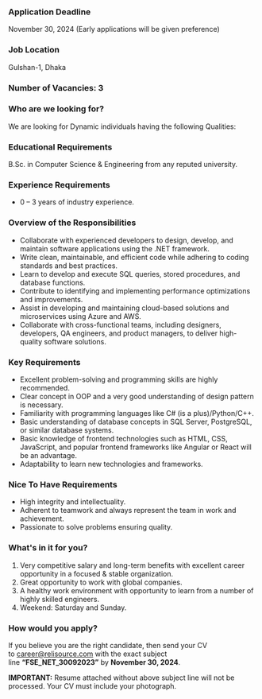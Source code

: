 ### Application Deadline

November 30, 2024 (Early applications will be given preference)

### Job Location

Gulshan-1, Dhaka

### Number of Vacancies: 3

### Who are we looking for?
We are looking for Dynamic individuals having the following Qualities:

### Educational Requirements
B.Sc. in Computer Science & Engineering from any reputed university.

### Experience Requirements
- 0 – 3 years of industry experience.

### Overview of the Responsibilities

- Collaborate with experienced developers to design, develop, and maintain software applications using the .NET framework.
- Write clean, maintainable, and efficient code while adhering to coding standards and best practices.
- Learn to develop and execute SQL queries, stored procedures, and database functions.
- Contribute to identifying and implementing performance optimizations and improvements.
- Assist in developing and maintaining cloud-based solutions and microservices using Azure and AWS.
- Collaborate with cross-functional teams, including designers, developers, QA engineers, and product managers, to deliver high-quality software solutions.

### Key Requirements

- Excellent problem-solving and programming skills are highly recommended.
- Clear concept in OOP and a very good understanding of design pattern is necessary.
- Familiarity with programming languages like C# (is a plus)/Python/C++.
- Basic understanding of database concepts in SQL Server, PostgreSQL, or similar database systems.
- Basic knowledge of frontend technologies such as HTML, CSS, JavaScript, and popular frontend frameworks like Angular or React will be an advantage.
- Adaptability to learn new technologies and frameworks.

### Nice To Have Requirements

- High integrity and intellectuality.
- Adherent to teamwork and always represent the team in work and achievement.
- Passionate to solve problems ensuring quality.

### What's in it for you?

1. Very competitive salary and long-term benefits with excellent career opportunity in a focused & stable organization.
2. Great opportunity to work with global companies.
3. A healthy work environment with opportunity to learn from a number of highly skilled engineers.
4. Weekend: Saturday and Sunday.

### How would you apply?

If you believe you are the right candidate, then send your CV to [career@relisource.com](mailto:career@relisource.com) with the exact subject line **“FSE_NET_30092023”** by **November 30, 2024**.

**IMPORTANT:** Resume attached without above subject line will not be processed. Your CV must include your photograph.